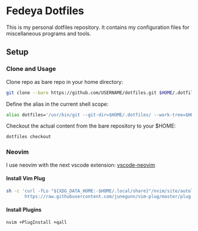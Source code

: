 # Fedeya Dotfiles

This is my personal dotfiles repository. It contains my configuration files for miscellaneous programs and tools.

## Setup

### Clone and Usage

Clone repo as bare repo in your home directory:
```bash
git clone --bare https://github.com/USERNAME/dotfiles.git $HOME/.dotfiles
```

Define the alias in the current shell scope:
```bash
alias dotfiles='/usr/bin/git --git-dir=$HOME/.dotfiles/ --work-tree=$HOME'
```

Checkout the actual content from the bare repository to your $HOME:
```bash
dotfiles checkout
```

### Neovim

I use neovim with the next vscode extension: [vscode-neovim](https://marketplace.visualstudio.com/items?itemName=asvetliakov.vscode-neovim)

#### Install Vim Plug

```bash
sh -c 'curl -fLo "${XDG_DATA_HOME:-$HOME/.local/share}"/nvim/site/autoload/plug.vim --create-dirs \
       https://raw.githubusercontent.com/junegunn/vim-plug/master/plug.vim'
```

#### Install Plugins

```bash
nvim +PlugInstall +qall
```
